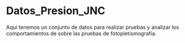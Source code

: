 # Datos_Presion_JNC
Aquí tenemos un conjunto de datos para realizar pruebas y analizar los comportamientos de sobre las pruebas de fotopletismografía.
